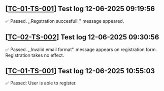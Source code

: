 [[TC-01-TS-001](../../tests/TS-06_Authentication/TS-TS-001#ts-01-ts-001-sucessfull-user-registration)] Test log 12-06-2025 09:19:56
---
✅ Passed. ,,Regstration succesfull!'' message appeared.<br>

[[TC-02-TS-002](../../tests/TS-06_Authentication/TS-TS-001#ts-02-ts-001-failed-user-registration-with-incorrect-e-mail)] Test log 12-06-2025 09:30:56
---
✅ Passed. ,,Invalid email format'' message appears on registration form. Registration takes no effect.<br>

[[TC-01-TS-001](../../tests/TS-06_Authentication/TS-TS-001#ts-01-ts-001-sucessfull-user-registration)] Test log 12-06-2025 10:55:03
---
✅ Passed: User is able to register.<br>


